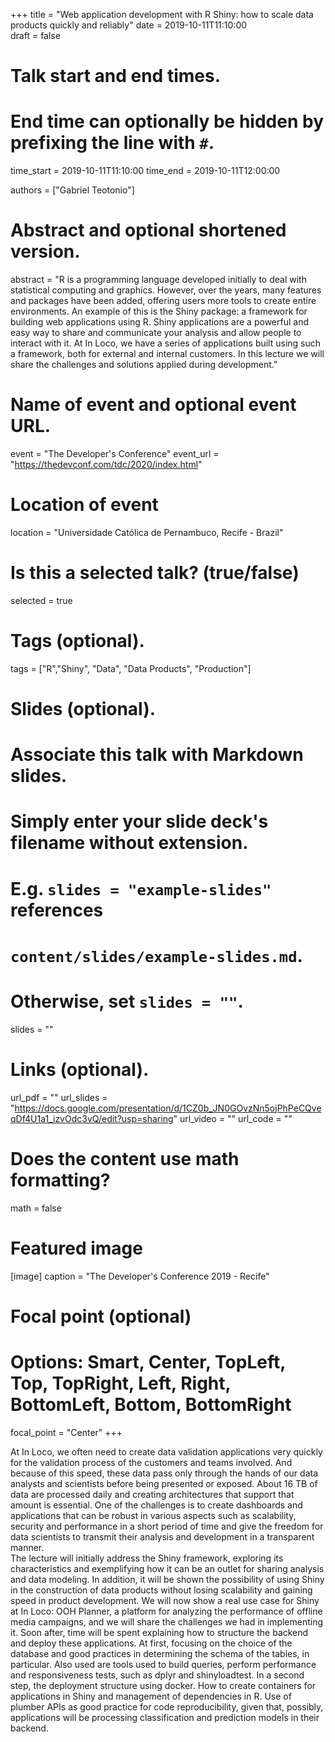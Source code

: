 +++
title = "Web application development with R Shiny: how to scale data products quickly and reliably"
date = 2019-10-11T11:10:00  
draft = false

# Talk start and end times.
#   End time can optionally be hidden by prefixing the line with `#`.
time_start = 2019-10-11T11:10:00
time_end = 2019-10-11T12:00:00

authors = ["Gabriel Teotonio"]

# Abstract and optional shortened version.
abstract = "R is a programming language developed initially to deal with statistical computing and graphics. However, over the years, many features and packages have been added, offering users more tools to create entire environments. An example of this is the Shiny package: a framework for building web applications using R. Shiny applications are a powerful and easy way to share and communicate your analysis and allow people to interact with it. At In Loco, we have a series of applications built using such a framework, both for external and internal customers. In this lecture we will share the challenges and solutions applied during development."

# Name of event and optional event URL.
event = "The Developer's Conference"
event_url = "https://thedevconf.com/tdc/2020/index.html"

# Location of event
location = "Universidade Católica de Pernambuco, Recife - Brazil"

# Is this a selected talk? (true/false)
selected = true


# Tags (optional).
tags = ["R","Shiny", "Data", "Data Products", "Production"]

# Slides (optional).
#   Associate this talk with Markdown slides.
#   Simply enter your slide deck's filename without extension.
#   E.g. `slides = "example-slides"` references 
#   `content/slides/example-slides.md`.
#   Otherwise, set `slides = ""`.
slides = ""

# Links (optional).
url_pdf = ""
url_slides = "https://docs.google.com/presentation/d/1CZ0b_JN0GOvzNn5ojPhPeCQveqDf4U1a1_izvOdc3vQ/edit?usp=sharing"
url_video = ""
url_code = ""

# Does the content use math formatting?
math = false

# Featured image
[image]
  caption = "The Developer's Conference 2019 - Recife"

  # Focal point (optional)
  # Options: Smart, Center, TopLeft, Top, TopRight, Left, Right, BottomLeft, Bottom, BottomRight
  focal_point = "Center"
+++

At In Loco, we often need to create data validation applications very quickly for the validation process of the customers and teams involved. And because of this speed, these data pass only through the hands of our data analysts and scientists before being presented or exposed. About 16 TB of data are processed daily and creating architectures that support that amount is essential. One of the challenges is to create dashboards and applications that can be robust in various aspects such as scalability, security and performance in a short period of time and give the freedom for data scientists to transmit their analysis and development in a transparent manner.  
The lecture will initially address the Shiny framework, exploring its characteristics and exemplifying how it can be an outlet for sharing analysis and data modeling. In addition, it will be shown the possibility of using Shiny in the construction of data products without losing scalability and gaining speed in product development. We will now show a real use case for Shiny at In Loco: OOH Planner, a platform for analyzing the performance of offline media campaigns, and we will share the challenges we had in implementing it. Soon after, time will be spent explaining how to structure the backend and deploy these applications. At first, focusing on the choice of the database and good practices in determining the schema of the tables, in particular. Also used are tools used to build queries, perform performance and responsiveness tests, such as dplyr and shinyloadtest. In a second step, the deployment structure using docker. How to create containers for applications in Shiny and management of dependencies in R. Use of plumber APIs as good practice for code reproducibility, given that, possibly, applications will be processing classification and prediction models in their backend.
